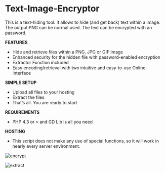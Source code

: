 # Text-Image-Encryptor
This is a text-hiding tool. It allows to hide (and get back) text within a image. The output PNG can be normal used. The text can be encrypted with an password.

**FEATURES**
- Hide and retrieve files within a PNG, JPG or GIF Image
- Enhanced security for the hidden file with password-enabled encryption
- Extractor Function included
- Easy encoding/retrieval with two intuitive and easy-to-use Online-Interface

**SIMPLE SETUP**
- Upload all files to your hosting
- Extract the files
- That’s all. You are ready to start

**REQUIREMENTS**
- PHP 4.3 or > and GD Lib is all you need

**HOSTING**
- This script does not make any use of special functions, so it will work in nearly every server environment. 

![encrypt](https://user-images.githubusercontent.com/83943806/169003655-231fc9c9-bc31-415b-a76a-3c2d3e5645f8.PNG)

![extract](https://user-images.githubusercontent.com/83943806/169003665-4d5088aa-ada0-4205-90c7-f2cdd40a7d5e.PNG)
